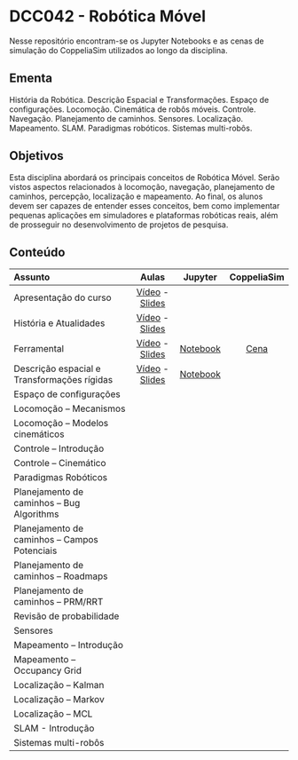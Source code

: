 # DCC042 - Robótica Móvel

Nesse repositório encontram-se os Jupyter Notebooks e as cenas de simulação do CoppeliaSim utilizados ao longo da disciplina.

## Ementa

História da Robótica. Descrição Espacial e Transformações. Espaço de configurações. Locomoção. Cinemática de robôs móveis. Controle. Navegação. Planejamento de caminhos. Sensores. Localização. Mapeamento. SLAM. Paradigmas robóticos. Sistemas multi-robôs.

## Objetivos

Esta disciplina abordará os principais conceitos de Robótica Móvel. Serão vistos aspectos relacionados à locomoção, navegação, planejamento de caminhos, percepção, localização e mapeamento. Ao final, os alunos devem ser capazes de entender esses conceitos, bem como implementar pequenas aplicações em simuladores e plataformas robóticas reais, além de prosseguir no desenvolvimento de projetos de pesquisa.

## Conteúdo



| Assunto                                       | Aulas             | Jupyter              | CoppeliaSim     |
|:----------------------------------------------|:-----------------:|:--------------------:|:---------------:|
| Apresentação do curso                         |  [Vídeo](https://youtu.be/qWWKAMMnPs8) - [Slides](https://drive.google.com/file/d/16EcZqbMsq4w-gy1JuWJFkCLLmUiSxZv-/view?usp=sharing)  |                    |           |
| História e Atualidades                        |  [Vídeo](https://youtu.be/FtLzd2LY7T4) - [Slides](https://drive.google.com/file/d/14J9dALWPGVY1qzoSx3h9yJYQFTTQYXoc/view?usp=sharing)  |                    |           |
| Ferramental                                   |  [Vídeo](https://youtu.be/Ohrau23GmQk) - [Slides](https://drive.google.com/file/d/1TmWJxVjGy_MqZljqCs07ESk3-qxtkvf3/view?usp=sharing)  |  [Notebook](../main/jupyter-notebooks/aula03-ferramental.ipynb)  |  [Cena](../main/cenas-coppeliasim/aula03-pioneer.ttt)  |
| Descrição espacial e Transformações rígidas   |  [Vídeo](https://youtu.be/RDUKZt00-oI) - [Slides](https://drive.google.com/file/d/1Ra94gTtL0exznbURIjL_uKL8XHPn1wPY/view?usp=sharing)  |  [Notebook](../main/jupyter-notebooks/aula04-descricao-espacial-transformacoes-rigidas.ipynb)  |           |
| Espaço de configurações                       |                 |                    |           |
| Locomoção – Mecanismos                        |                 |                    |           |
| Locomoção – Modelos cinemáticos               |                 |                    |           |
| Controle – Introdução                         |                 |                    |           |
| Controle – Cinemático                         |                 |                    |           |
| Paradigmas Robóticos                          |                 |                    |           |
| Planejamento de caminhos – Bug Algorithms     |                 |                    |           |
| Planejamento de caminhos – Campos Potenciais  |                 |                    |           |
| Planejamento de caminhos – Roadmaps           |                 |                    |           |
| Planejamento de caminhos – PRM/RRT            |                 |                    |           |
| Revisão de probabilidade                      |                 |                    |           |
| Sensores                                      |                 |                    |           |
| Mapeamento – Introdução                       |                 |                    |           |
| Mapeamento – Occupancy Grid                   |                 |                    |           |
| Localização – Kalman                          |                 |                    |           |
| Localização – Markov                          |                 |                    |           |
| Localização – MCL                             |                 |                    |           |
| SLAM - Introdução                             |                 |                    |           |
| Sistemas multi-robôs                          |                 |                    |           |
